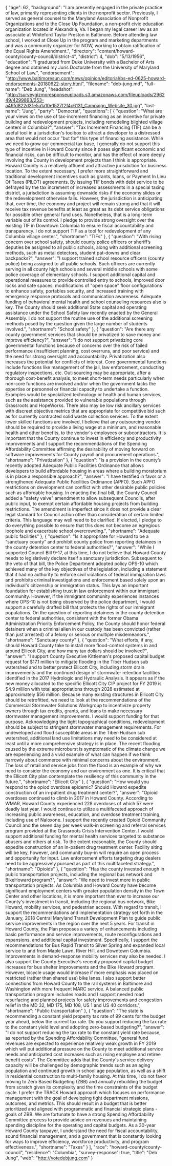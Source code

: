 {
  "age": 62,
  "background": "I am presently engaged in the private practice of law, primarily representing clients in the nonprofit sector. Previously, I served as general counsel to the Maryland Association of Nonprofit Organizations and to the Close Up Foundation, a non-profit civic education organization located in Alexandria, Va. I began my legal career law as an associate at Whiteford Taylor Preston in Baltimore. Before attending law school, I worked at Close Up in the program and marketing departments and was a community organizer for NOW, working to obtain ratification of the Equal Rights Amendment.",
  "directory": "content/howard-county/county-council/district-4",
  "district": 4,
  "dob": "5/13/1956",
  "education": "I graduated from Duke University with a Bachelor of Arts degree and obtained my Juris Doctorate from the University of Maryland School of Law.",
  "endorsement": "http://www.baltimoresun.com/news/opinion/editorial/bs-ed-0625-howard-endorsements-20180622-story.html",
  "filename": "deb-jung.md",
  "full-name": "Deb Jung",
  "headshot": "http://surveygizmoresponseuploads.s3.amazonaws.com/fileuploads/296249/4299893/253-a49fd822d31e5a1a10e1527f2f4c6131_Campaign_Website_30.jpg",
  "last-name": "Jung",
  "party": "Democrat",
  "questions": [
    {
      "question": "What are your views on the use of tax-increment financing as an incentive for private building and redevelopment projects, including remodeling blighted village centers in Columbia?",
      "answer": "Tax Increment Financing (TIF) can be a useful tool in a jurisdiction's toolbox to attract a developer to a distressed area that would not occur \"but for\" this type of financing assistance.  While we need to grow our commercial tax base, I generally do not support this type of incentive in Howard County since it poses significant economic and financial risks, can be difficult to monitor, and has the effect of more deeply involving the County in development projects than I think is appropriate.  Howard County is a relatively affluent and attractive jurisdiction for business location.  To the extent necessary, I prefer more straightforward and traditional development incentives such as grants, loans, or Payment In Lieu Of Taxes (PILOT) agreements.    By issuing TIF bonds with debt service to be defrayed by the tax increment of increased assessments in a special taxing district, a jurisdiction is assuming downside risks if the economy slides or the redevelopment otherwise fails.  However, the jurisdiction is anticipating that, over time, the economy and project will remain strong and that it will receive tax revenue benefits at least as great as its debt service obligations for possible other general fund uses.  Nonetheless, that is a long-term variable out of its control.   I pledge to provide strong oversight over the existing TIF in Downtown Columbia to ensure fiscal accountability and transparency.  I do not support TIF as a tool for redevelopment of any Columbia village center.",
      "shortname": "TIFs"
    },
    {
      "question": "With rising concern over school safety, should county police officers or sheriff’s deputies be assigned to all public schools, along with additional screening methods, such as metal detectors, student pat-downs and clear backpacks?",
      "answer": "I support trained school resource officers (county police) being assigned to all public schools. Such officers are currently serving in all county high schools and several middle schools with some police coverage of elementary schools.  I support additional capital and operational measures to provide controlled entry to schools, improved door locks and safe spaces, modifications of \"open space\" floor configurations to enhance safety, portables security, and increased training with emergency response protocols and communication awareness.  Adequate funding of behavioral mental health and school counseling resources also is key. The County should seek additional State capital and operating assistance under the School Safety law recently enacted by the General Assembly.  I do not support the routine use of the additional screening methods posed by the question given the large number of students involved.",
      "shortname": "School safety"
    },
    {
      "question": "Are there any county government services that should be privatized to save money and improve efficiency?",
      "answer": "I do not support privatizing core governmental functions because of concerns over the risk of failed performance (insufficient planning, cost overruns, and poor service) and the need for strong oversight and accountability.  Privatization also increases the potential for conflicts of interest. Core governmental functions include functions like management of the jail, law enforcement, conducting regulatory inspections, etc.   Out-sourcing may be appropriate, after a thorough cost-benefit analysis, to meet short-term needs particularly when non-core functions are involved and/or when the government lacks the expertise or personnel or financial capacity to undertake a function. Examples would be specialized technology or health and human services, such as the assistance provided to vulnerable populations through Grassroots and HopeWorks. There also may be low risk ancillary services with discreet objective metrics that are appropriate for competitive bid such as for currently contracted solid waste collection services. To the extent lower skilled functions are involved, I believe that any outsourcing vendor should be required to provide a living wage at a minimum, and reasonable health and other benefits, to the vendor's employees or subcontractors.  It is important that the County continue to invest in efficiency and productivity improvements and I support the recommendations of the Spending Affordability Committee affirming the desirability of moving forward on software improvements for County payroll and procurement operations.",
      "shortname": "Privatization"
    },
    {
      "question": "Is a provision in the county’s recently adopted Adequate Public Facilities Ordinance that allows developers to build affordable housing in areas where a building moratorium is in place a responsible approach?",
      "answer": "I have testified in favor or a strengthened Adequate Public Facilities Ordinance (APFO). Such APFO restrictions on development can conflict with other desirable public policies such as affordable housing. In enacting the final bill, the County Council added a \"safety valve\" amendment to allow subsequent Councils, after public input, to exempt certain affordable housing projects from building restrictions. The amendment is imperfect since it does not provide a clear legal standard for Council action other than consideration of certain limited criteria. This language may well need to be clarified. If elected, I pledge to do everything possible to ensure that this does not become an egregious loophole and exacerbate school overcrowding.",
      "shortname": "Adequate public facilities"
    },
    {
      "question": "Is it appropriate for Howard to be a “sanctuary county” and prohibit county police from reporting detainees in the county detention center to federal authorities?",
      "answer": "While I supported Council Bill 9-17, at this time, I do not believe that Howard County needs to legislatively declare itself a sanctuary jurisdiction. Subsequent to the veto of that bill, the Police Department adopted policy OPS-10 which achieved many of the key objectives of the legislation, including a statement that it had no authority to enforce civil violations of federal immigration laws and prohibits criminal investigations and enforcement based solely upon an individual's citizenship or immigration status. This lays an important foundation for establishing trust in law enforcement within our immigrant community. However, if the immigrant community experiences instances where OPS-10 is not being observed by the police department, I would support a carefully drafted bill that protects the rights of our immigrant populations.  On the question of reporting detainees in the county detention center to federal authorities, consistent with the former Obama Administration Priority Enforcement Policy, the County should honor federal detainers when a criminal alien in our custody has been convicted (rather than just arrested) of a felony or serious or multiple misdemeanors.",
      "shortname": "Sanctuary county"
    },
    {
      "question": "What efforts, if any, should Howard County take to install more flood-control systems in and around Ellicott City, and how many tax dollars should be involved?",
      "answer": "I support County Executive Kittleman's proposed capital budget request for $17.1 million to mitigate flooding in the Tiber Hudson sub watershed and to better protect Ellicott City, including storm drain improvements and the continued design of stormwater retention facilities identified in the 2017 Hydrologic and Hydraulic Analysis.  It appears as if the new money allocated to the specific Ellicott City CIP project for FY  2019 is $4.9 million with total appropriations through 2028 estimated at approximately $56 million.  Because many existing structures in Ellicott City should be retrofitted, we need to look at the recommendations of the Commercial Stormwater Solutions Workgroup to incentivize property owners through tax credits, grants, and loans to make necessary stormwater management improvements. I would support funding for that purpose.  Acknowledging the tight topographical conditions, redevelopment should be subject to stringent stormwater management requirements.  For undeveloped and flood susceptible areas in the Tiber-Hudson sub watershed, additional land use limitations may need to be considered at least until a more comprehensive strategy is in place.   The recent flooding caused by the extreme microburst is symptomatic of the climate change we are experiencing and a vivid example of what can happen if we think narrowly about commerce with minimal concerns about the environment. The loss of retail and service jobs from the flood is an example of why we need to consider the economy and our environment as one.  It is critical that the Ellicott City plan contemplate the resiliency of this community in the future.",
      "shortname": "Ellicott City"
    },
    {
      "question": "How would you respond to the opiod overdose epidemic? Should Howard expedite construction of an in-patient drug treatment center?",
      "answer": "Opioid overdoses continued to climb in 2017 in Howard County.  According to WMAR, Howard County experienced 228 overdoses of which 57 were deadly last year.  I would continue to utilize a multifaceted approach of increasing public awareness, education, and overdose treatment training, including use of Naloxone. I support the recently created Opioid Community Council and the seven day per week walk-in screening and referral services program provided at the Grassroots Crisis Intervention Center. I would support additional funding for mental health services targeted to substance abusers and others at risk. To the extent reasonable, the County should expedite construction of an in-patient drug treatment center.  Facility siting will be key, however, and community buy-in will require an open process and opportunity for input.  Law enforcement efforts targeting drug dealers need to be aggressively pursued as part of this multifaceted strategy.",
      "shortname": "Opioids"
    },
    {
      "question": "Has the county invested enough in public transportation projects, including the regional bus network and BikeHoward program?",
      "answer": "We need to invest more in public transportation projects.  As Columbia and Howard County have become significant employment centers with greater population density in the Town Center and other locations, it is more important than ever to increase our County's investment in transit, including the regional bus network, Bike Howard, mobility services, and pedestrian access. With regard to transit, I support the recommendations and implementation strategy set forth in the January,  2018 Central Maryland Transit Development Plan to guide public service improvements in the region over the next 5 years.   For transit in Howard County, the Plan proposes a variety of enhancements including basic performance and service improvements, route reconfigurations and expansions, and additional capital investment.  Specifically, I support the recommendations for Bus Rapid Transit to Silver Spring and expanded local service to and from Maple Lawn,  River Hill, and Downtown Columbia.  Improvements in demand-response mobility services may also be needed.   I also support the County Executive's recently proposed capital budget increases for bus shelter improvements and the Bike Howard program. However, bicycle usage would increase if more emphasis was placed on restricted (rather than shared use) bike lanes.  I also support better connections from Howard County to the rail systems in Baltimore and Washington with more frequent MARC service.   A balanced public transportation program includes roads and I support needed road resurfacing and planned projects for safety improvements and congestion relief in the MD 32, MD 175, MD 108, US 1 and US 40 corridors.",
      "shortname": "Public transportation"
    },
    {
      "question": "The state is recommending a constant yield property tax rate of 99 cents for the budget year ahead, below the current tax rate. Do you support reducing the tax rate to the constant yield level and adopting zero-based budgeting?",
      "answer": "I do not support reducing the tax rate to the constant yield rate because, as reported by the Spending Affordability Committee, \"general fund revenues are expected to experience relatively weak growth in FY 2019 which will put additional pressure on the County to meet additional service needs and anticipated cost increases such as rising employee and retiree benefit costs\". The Committee adds that the County's service delivery capacity will be challenged by demographic trends such as an aging population and continued growth in school age population, as well as a shift in residential construction to multi-family housing.   At this time, I do not favor moving to Zero Based Budgeting (ZBB) and annually rebuilding the budget from scratch given its complexity and the time constraints of the budget cycle. I prefer the TRACK Howard approach which focuses on performance management with the goal of developing tight department missions, outcomes, and metrics. This should result in a budget that is better prioritized and aligned with programmatic and financial strategic plans - goals of ZBB. We are fortunate to have a strong Spending Affordability Committee process to provide advice on revenues and maintaining spending discipline for the operating and capital budgets. As a 30-year Howard County taxpayer, I understand the need for fiscal accountability, sound financial management, and a government that is constantly looking for ways to improve efficiency, workforce productivity, and program effectiveness.",
      "shortname": "Taxes"
    }
  ],
  "race": "howard-county/county-council",
  "residence": "Columbia",
  "survey-response": true,
  "title": "Deb Jung",
  "web": "http://votedebjung.com"
}
